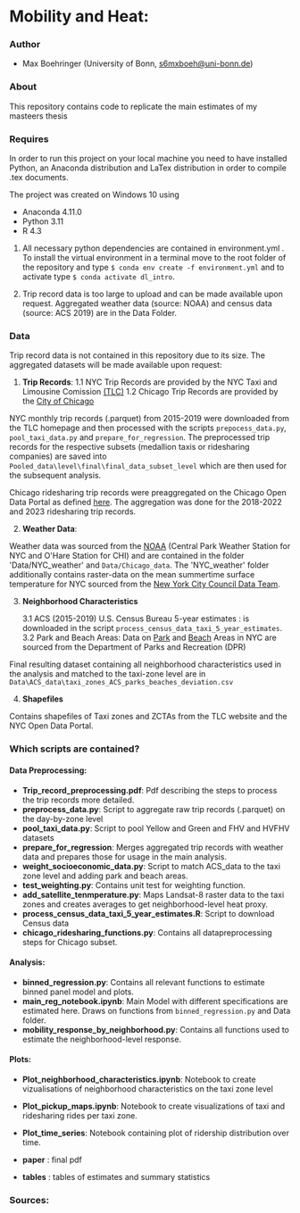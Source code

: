 # Mobility and Heat:
### Author

- Max Boehringer (University of Bonn, s6mxboeh@uni-bonn.de)

### About

This repository contains code to replicate the main estimates of my masteers thesis


### Requires
In order to run this project on your local machine you need to have installed Python, an Anaconda distribution and LaTex distribution in order to compile .tex documents.

The project was created on Windows 10 using

- Anaconda 4.11.0
- Python 3.11
- R 4.3

1. All necessary python dependencies are contained in environment.yml . To install the virtual environment in a terminal move to the root folder of the repository and type `$ conda env create -f environment.yml` and to activate type  `$ conda activate dl_intro`.

2. Trip record data is too large to upload and can be made available upon request. Aggregated weather data (source: NOAA) and census data (source: ACS 2019) are in the Data Folder.

### Data 

Trip record data is not contained in this repository due to its size. The aggregated datasets will be made available upon request:

1. **Trip Records**:
   1.1 NYC Trip Records are provided by the NYC Taxi and Limousine Comission [(TLC)](https://www.nyc.gov/site/tlc/about/tlc-trip-record-data.page)
   1.2 Chicago Trip Records are provided by the [City of Chicago](https://data.cityofchicago.org/Transportation/Transportation-Network-Providers-Trips-2018-2022-)

NYC monthly trip records (.parquet) from 2015-2019 were downloaded from the TLC homepage and then processed with the scripts `prepocess_data.py`,  `pool_taxi_data.py` and `prepare_for_regression`. The preprocessed trip records for the respective subsets (medallion taxis or ridesharing companies) are saved into `Pooled_data\level\final\final_data_subset_level` which are then used for the subsequent analysis.

Chicago ridesharing trip records were preaggregated on the Chicago Open Data Portal as defined [here](https://data.cityofchicago.org/Transportation/Transportation-Network-Providers-Trips-2018-2022-/m6dm-c72p/explore/query/SELECT%0A%20%20%60trip_start_timestamp%60%2C%0A%20%20%60pickup_community_area%60%2C%0A%20%20count%28%60trip_id%60%29%20AS%20%60count_trips%60%2C%0A%20%20avg%28%60fare%60%29%20AS%20%60avg_fare%60%2C%0A%20%20avg%28%60trip_miles%60%29%20AS%20%60avg_trip_distance%60%2C%0A%20%20avg%28%60tip%60%29%20AS%20%60avg_tip%60%0AGROUP%20BY%20%60trip_start_timestamp%60%2C%20%60pickup_community_area%60%0AORDER%20BY%20%60pickup_community_area%60%20ASC%20NULL%20LAST/page/aggregate). The aggregation was done for the 2018-2022 and 2023 ridesharing trip records.

2. **Weather Data**:

Weather data was sourced from the [NOAA](https://www.ncei.noaa.gov/cdo-web/search) (Central Park Weather Station for NYC and O'Hare Station for CHI) and are contained in the folder 'Data/NYC_weather' and `Data/Chicago_data`. The 'NYC_weather' folder additionally contains raster-data on the mean summertime surface temperature for NYC sourced from the [New York City Council Data Team](https://github.com/NewYorkCityCouncil/heat_map).


3. **Neighborhood Characteristics**

   3.1 ACS (2015-2019) U.S. Census Bureau 5-year estimates : is downloaded in the script `process_census_data_taxi_5_year_estimates`.
   3.2 Park and Beach Areas: Data on [Park](https://nycopendata.socrata.com/Recreation/Parks-Properties/enfh-gkve/about_data) and [Beach](https://data.cityofnewyork.us/dataset/Beaches/ijwa-mn2v/about_data) Areas in NYC are sourced from the Department of Parks and Recreation (DPR)

Final resulting dataset containing all neighborhood characteristics used in the analysis and matched to the taxi-zone level  are in `Data\ACS_data\taxi_zones_ACS_parks_beaches_deviation.csv`

4. **Shapefiles**

Contains shapefiles of Taxi zones and ZCTAs from the TLC website and the NYC Open Data Portal.

### Which scripts are contained?

#### Data Preprocessing:

- **Trip_record_preprocessing.pdf**: Pdf describing the steps to process the trip records more detailed.
- **preprocess_data.py**: Script to aggregate raw trip records (.parquet) on the day-by-zone level
- **pool_taxi_data.py**: Script to pool Yellow and Green and FHV and HVFHV datasets
- **prepare_for_regression**: Merges aggregated trip records with weather data and prepares those for usage in the main analysis.
- **weight_socioeconomic_data.py**: Script to match ACS_data to the taxi zone level and adding park and beach areas.
- **test_weighting.py**: Contains unit test for weighting function.
- **add_satellite_tenmperature.py**: Maps Landsat-8 raster data to the taxi zones and creates averages to get neighborhood-level heat proxy.
- **process_census_data_taxi_5_year_estimates.R**: Script to download Census data
- **chicago_ridesharing_functions.py**: Contains all datapreprocessing steps for Chicago subset.

#### Analysis:
- **binned_regression.py**: Contains all relevant functions to estimate binned panel model and plots.
- **main_reg_notebook.ipynb**: Main Model with different specifications are estimated here. Draws on functions from `binned_regression.py` and Data folder.
- **mobility_response_by_neighborhood.py**: Contains all functions used to estimate the neighborhood-level response.





#### Plots:
- **Plot_neighborhood_characteristics.ipynb**: Notebook to create vizualisations of neighborhood characteristics on the taxi zone level
- **Plot_pickup_maps.ipynb**: Notebook to create visualizations of taxi and ridesharing rides per taxi zone.
- **Plot_time_series**: Notebook containing plot of ridership distribution over time.


- **paper** : final pdf
- **tables** : tables of estimates and summary statistics


### Sources:
